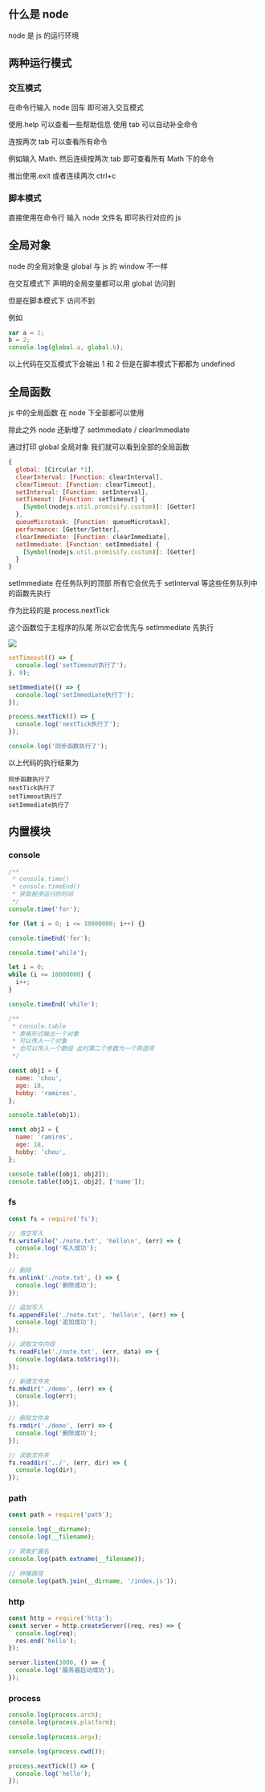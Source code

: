 ## 什么是 node

node 是 js 的运行环境

## 两种运行模式

### 交互模式

在命令行输入 node 回车 即可进入交互模式

使用.help 可以查看一些帮助信息 使用 tab 可以自动补全命令

连按两次 tab 可以查看所有命令

例如输入 Math. 然后连续按两次 tab 即可查看所有 Math 下的命令

推出使用.exit 或者连续两次 ctrl+c

### 脚本模式

直接使用在命令行 输入 node 文件名 即可执行对应的 js

## 全局对象

node 的全局对象是 global 与 js 的 window 不一样

在交互模式下 声明的全局变量都可以用 global 访问到

但是在脚本模式下 访问不到

例如

```js
var a = 1;
b = 2;
console.log(global.a, global.b);
```

以上代码在交互模式下会输出 1 和 2 但是在脚本模式下都都为 undefined

## 全局函数

js 中的全局函数 在 node 下全部都可以使用

除此之外 node 还新增了 setImmediate / clearImmediate

通过打印 global 全局对象 我们就可以看到全部的全局函数

```js
{
  global: [Circular *1],
  clearInterval: [Function: clearInterval],
  clearTimeout: [Function: clearTimeout],
  setInterval: [Function: setInterval],
  setTimeout: [Function: setTimeout] {
    [Symbol(nodejs.util.promisify.custom)]: [Getter]
  },
  queueMicrotask: [Function: queueMicrotask],
  performance: [Getter/Setter],
  clearImmediate: [Function: clearImmediate],
  setImmediate: [Function: setImmediate] {
    [Symbol(nodejs.util.promisify.custom)]: [Getter]
  }
}
```

setImmediate 在任务队列的顶部 所有它会优先于 setInterval 等这些任务队列中的函数先执行

作为比较的是 process.nextTick

这个函数位于主程序的队尾 所以它会优先与 setImmediate 先执行

<img src = "https://gitee.com/LuckyChou/blog-images/raw/master/node/async.png"/>

```js
setTimeout(() => {
  console.log('setTimeout执行了');
}, 0);

setImmediate(() => {
  console.log('setImmediate执行了');
});

process.nextTick(() => {
  console.log('nextTick执行了');
});

console.log('同步函数执行了');
```

以上代码的执行结果为

```text
同步函数执行了
nextTick执行了
setTimeout执行了
setImmediate执行了
```

## 内置模块

### console

```js
/**
 * console.time()
 * console.timeEnd()
 * 获取程序运行的时间
 */
console.time('for');

for (let i = 0; i <= 10000000; i++) {}

console.timeEnd('for');

console.time('while');

let i = 0;
while (i <= 10000000) {
  i++;
}

console.timeEnd('while');

/**
 * console.table
 * 表格形式输出一个对象
 * 可以传入一个对象
 * 也可以传入一个数组 此时第二个参数为一个筛选项
 */

const obj1 = {
  name: 'chou',
  age: 18,
  hobby: 'ramires',
};

console.table(obj1);

const obj2 = {
  name: 'ramires',
  age: 18,
  hobby: 'chou',
};

console.table([obj1, obj2]);
console.table([obj1, obj2], ['name']);
```

### fs

```js
const fs = require('fs');

// 清空写入
fs.writeFile('./note.txt', 'hello\n', (err) => {
  console.log('写入成功');
});

// 删除
fs.unlink('./note.txt', () => {
  console.log('删除成功');
});

// 追加写入
fs.appendFile('./note.txt', 'hello\n', (err) => {
  console.log('追加成功');
});

// 读取文件内容
fs.readFile('./note.txt', (err, data) => {
  console.log(data.toString());
});

// 新建文件夹
fs.mkdir('./demo', (err) => {
  console.log(err);
});

// 删除文件夹
fs.rmdir('./demo', (err) => {
  console.log('删除成功');
});

// 读取文件夹
fs.readdir('../', (err, dir) => {
  console.log(dir);
});
```

### path

```js
const path = require('path');

console.log(__dirname);
console.log(__filename);

// 获取扩展名
console.log(path.extname(__filename));

// 拼接路径
console.log(path.join(__dirname, '/index.js'));
```

### http

```js
const http = require('http');
const server = http.createServer((req, res) => {
  console.log(req);
  res.end('hello');
});

server.listen(3000, () => {
  console.log('服务器启动成功');
});
```

### process

```js
console.log(process.arch);
console.log(process.platform);

console.log(process.argv);

console.log(process.cwd());

process.nextTick(() => {
  console.log('hello');
});
```
